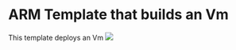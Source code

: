 # ARM Template that builds an Vm
This template deploys an Vm
<a href="https://portal.azure.com/#create/Microsoft.Template/uri/https%3A%2F%2Fraw.githubusercontent.com%2Framjesus%2Fazure%2Fmaster%2FVm%2Fvm.json" target="_blank">
<img src="https://aka.ms/deploytoazurebutton"/>
</a>